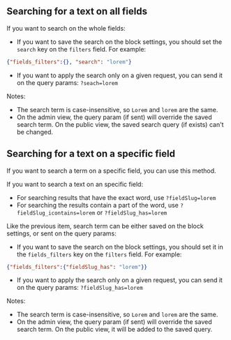 
## Searching for a text on all fields

If you want to search on the whole fields:

- If you want to save the search on the block settings, you should set the `search` key on the `filters` field. For example: 
``` JSON
{"fields_filters":{}, "search": "lorem"}
```

- If you want to apply the search only on a given request, you can send it on the query params: `?seach=lorem`

Notes:
- The search term is case-insensitive, so `Lorem` and `lorem` are the same.
- On the admin view, the query param (if sent) will override the saved search term. On the public view, the saved search query (if exists) can't be changed.

## Searching for a text on a specific field

If you want to search a term on a specific field, you can use this method.

If you want to search a text on an specific field:
- For searching results that have the exact word, use `?fieldSlug=lorem`
- For searching the results contain a part of the word, use `?fieldSlug_icontains=lorem` or  `?fieldSlug_has=lorem`

Like the previous item, search term can be either saved on the block settings, or sent on the query params:
- If you want to save the search on the block settings, you should set it in the `fields_filters` key on the `filters` field. For example: 
``` JSON
{"fields_filters":{"fieldSlug_has": "lorem"}}
```

- If you want to apply the search only on a given request, you can send it on the query params: `?fieldSlug_has=lorem`

Notes:
- The search term is case-insensitive, so `Lorem` and `lorem` are the same.
- On the admin view, the query param (if sent) will override the saved search term. On the public view, it will be added to the saved query.
